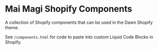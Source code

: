 # Mai Magi Shopify Components

A collection of Shopify components that can be used in the Dawn Shopify theme.

See `/components.html` for code to paste into custom Liquid Code Blocks in Shopify.
